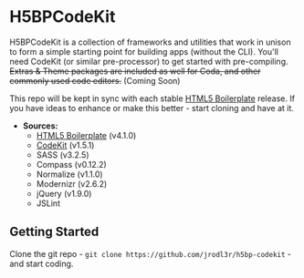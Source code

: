 # H5BPCodeKit
H5BPCodeKit is a collection of frameworks and utilities that work in
unison to form a simple starting point for building apps (without the
CLI). You'll need CodeKit (or similar pre-processor) to get started
with pre-compiling. ~~Extras & Theme packages are included as well
for Coda, and other commonly used code editors.~~ (Coming Soon)

This repo will be kept in sync with each stable
[HTML5 Boilerplate](https://github.com/h5bp/html5-boilerplate) release.
If you have ideas to enhance or make this better - start cloning and
have at it.

* **Sources:**
    * [HTML5 Boilerplate](http://html5boilerplate.com) (v4.1.0)
    * [CodeKit](http://incident57.com/codekit) (v1.5.1)
    * SASS (v3.2.5)
    * Compass (v0.12.2)
    * Normalize (v1.1.0)
    * Modernizr (v2.6.2)
    * jQuery (v1.9.0)
    * JSLint


## Getting Started

Clone the git repo - `git clone https://github.com/jrodl3r/h5bp-codekit` -
and start coding.